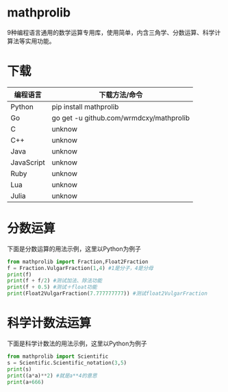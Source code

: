 # mathprolib


9种编程语言通用的数学运算专用库，使用简单，内含三角学、分数运算、科学计算法等实用功能。


# 下载
| 编程语言 | 下载方法/命令                          |
|--------|----------------------------------------|
| Python | pip install mathprolib                 |
| Go     | go get -u github.com/wrmdcxy/mathprolib|
| C      | unknow                                 |
| C++    | unknow                                 |
| Java   | unknow                                 |
| JavaScript| unknow                              |
| Ruby   | unknow                                 |
| Lua    | unknow                                 |
| Julia  | unknow                                 |



# 分数运算
下面是分数运算的用法示例，这里以Python为例子

```python
from mathprolib import Fraction,Float2Fraction
f = Fraction.VulgarFraction(1,4) #1是分子，4是分母
print(f)
print(f + f/2) #测试加法、除法功能
print(f + 0.5) #测试＋float功能
print(Float2VulgarFraction(7.777777777)) #测试float2VulgarFraction
```

# 科学计数法运算
下面是科学计数法的用法示例，这里以Python为例子
```python
from mathprolib import Scientific
s = Scientific.Scientific_notation(3,5)
print(s)
print((a*a)**2) #就是a**4的意思
print(a+666)
```
